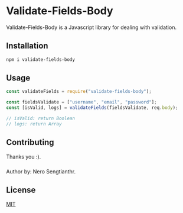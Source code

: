 # Validate-Fields-Body

Validate-Fields-Body is a Javascript library for dealing with validation.

## Installation

```bash
npm i validate-fields-body
```

## Usage

```javascript
const validateFields = require("validate-fields-body");

const fieldsValidate = ["username", "email", "password"];
const [isValid, logs] = validateFields(fieldsValidate, req.body);

// isValid: return Boolean
// logs: return Array
```

## Contributing

Thanks you :).

###

Author by: Nero Sengtianthr.

## License

[MIT](https://choosealicense.com/licenses/mit/)
